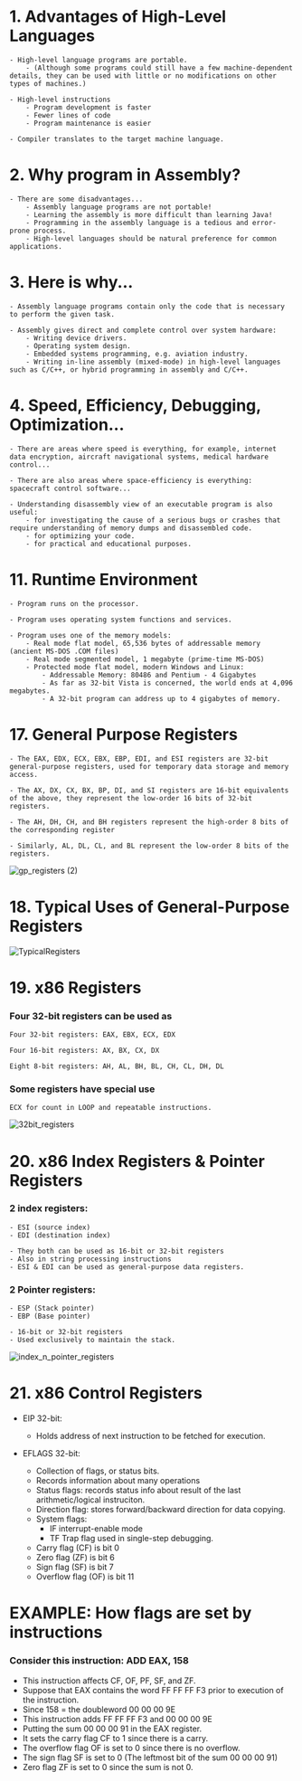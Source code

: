 # 1. Advantages of High-Level Languages
    - High-level language programs are portable.
        - (Although some programs could still have a few machine-dependent details, they can be used with little or no modifications on other types of machines.)

    - High-level instructions
        - Program development is faster
        - Fewer lines of code
        - Program maintenance is easier

    - Compiler translates to the target machine language.


# 2. Why program in Assembly?
    - There are some disadvantages...
        - Assembly language programs are not portable!
        - Learning the assembly is more difficult than learning Java!
        - Programming in the assembly language is a tedious and error-prone process.
        - High-level languages should be natural preference for common applications.

 
# 3. Here is why...
    - Assembly language programs contain only the code that is necessary to perform the given task.

    - Assembly gives direct and complete control over system hardware:
        - Writing device drivers.
        - Operating system design.
        - Embedded systems programming, e.g. aviation industry.
        - Writing in-line assembly (mixed-mode) in high-level languages such as C/C++, or hybrid programming in assembly and C/C++.


# 4. Speed, Efficiency, Debugging, Optimization...
    - There are areas where speed is everything, for example, internet data encryption, aircraft navigational systems, medical hardware control...

    - There are also areas where space-efficiency is everything: spacecraft control software...

    - Understanding disassembly view of an executable program is also useful:
        - for investigating the cause of a serious bugs or crashes that require understanding of memory dumps and disassembled code.
        - for optimizing your code.
        - for practical and educational purposes.






# 11. Runtime Environment
    - Program runs on the processor.

    - Program uses operating system functions and services.

    - Program uses one of the memory models:
        - Real mode flat model, 65,536 bytes of addressable memory (ancient MS-DOS .COM files)
        - Real mode segmented model, 1 megabyte (prime-time MS-DOS)
        - Protected mode flat model, modern Windows and Linux:
            - Addressable Memory: 80486 and Pentium - 4 Gigabytes
            - As far as 32-bit Vista is concerned, the world ends at 4,096 megabytes.
            - A 32-bit program can address up to 4 gigabytes of memory.






# 17. General Purpose Registers
    - The EAX, EDX, ECX, EBX, EBP, EDI, and ESI registers are 32-bit general-purpose registers, used for temporary data storage and memory access.

    - The AX, DX, CX, BX, BP, DI, and SI registers are 16-bit equivalents of the above, they represent the low-order 16 bits of 32-bit registers.

    - The AH, DH, CH, and BH registers represent the high-order 8 bits of the corresponding register

    - Similarly, AL, DL, CL, and BL represent the low-order 8 bits of the registers.
![gp_registers (2)](https://user-images.githubusercontent.com/32498334/111692899-36200880-87ed-11eb-8353-afaa5d57368e.jpg)


# 18. Typical Uses of General-Purpose Registers
![TypicalRegisters](https://user-images.githubusercontent.com/32498334/111693199-90b96480-87ed-11eb-8548-43089d721956.png)


# 19. x86 Registers
### Four 32-bit registers can be used as
    Four 32-bit registers: EAX, EBX, ECX, EDX

    Four 16-bit registers: AX, BX, CX, DX

    Eight 8-bit registers: AH, AL, BH, BL, CH, CL, DH, DL 

### Some registers have special use
    ECX for count in LOOP and repeatable instructions.

![32bit_registers](https://user-images.githubusercontent.com/32498334/111690750-d1fc4500-87ea-11eb-9f90-550d2ffc1ecf.png)


# 20. x86 Index Registers & Pointer Registers
### 2 index registers:
    - ESI (source index)
    - EDI (destination index)
    
    - They both can be used as 16-bit or 32-bit registers
    - Also in string processing instructions
    - ESI & EDI can be used as general-purpose data registers.

### 2 Pointer registers:
    - ESP (Stack pointer)
    - EBP (Base pointer)

    - 16-bit or 32-bit registers
    - Used exclusively to maintain the stack.
![index_n_pointer_registers](https://user-images.githubusercontent.com/32498334/111691430-8b5b1a80-87eb-11eb-867a-78d82675e930.png)







# 21. x86 Control Registers
- EIP 32-bit: 
    - Holds address of next instruction to be fetched for execution.
 
- EFLAGS 32-bit: 
    - Collection of flags, or status bits.
    - Records information about many operations
    - Status flags: records status info about result of the last arithmetic/logical instruciton.
    - Direction flag: stores forward/backward direction for data copying.
    - System flags:
        - IF interrupt-enable mode
        - TF Trap flag used in single-step debugging.
    - Carry flag (CF) is bit 0
    - Zero flag (ZF) is bit 6
    - Sign flag (SF) is bit 7
    - Overflow flag (OF) is bit 11

# EXAMPLE: How flags are set by instructions
### Consider this instruction: ADD EAX, 158
- This instruction affects CF, OF, PF, SF, and ZF.
- Suppose that EAX contains the word FF FF FF F3 prior to execution of the instruction.
- Since 158 = the doubleword 00 00 00 9E
- This instruction adds FF FF FF F3 and 00 00 00 9E
- Putting the sum 00 00 00 91 in the EAX register.
- It sets the carry flag CF to 1 since there is a carry.
- The overflow flag OF is set to 0 since there is no overflow.
- The sign flag SF is set to 0 (The leftmost bit of the sum 00 00 00 91)
- Zero flag ZF is set to 0 since the sum is not 0.
